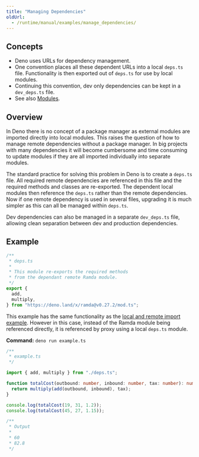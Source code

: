 ```yaml
---
title: "Managing Dependencies"
oldUrl:
  - /runtime/manual/examples/manage_dependencies/
---
```


## Concepts

- Deno uses URLs for dependency management.
- One convention places all these dependent URLs into a local `deps.ts` file.
  Functionality is then exported out of `deps.ts` for use by local modules.
- Continuing this convention, dev only dependencies can be kept in a
  `dev_deps.ts` file.
- See also [Modules](../manual/basics/modules/index.md).

## Overview

In Deno there is no concept of a package manager as external modules are
imported directly into local modules. This raises the question of how to manage
remote dependencies without a package manager. In big projects with many
dependencies it will become cumbersome and time consuming to update modules if
they are all imported individually into separate modules.

The standard practice for solving this problem in Deno is to create a `deps.ts`
file. All required remote dependencies are referenced in this file and the
required methods and classes are re-exported. The dependent local modules then
reference the `deps.ts` rather than the remote dependencies. Now if one remote
dependency is used in several files, upgrading it is much simpler as this can
all be managed within `deps.ts`.

Dev dependencies can also be managed in a separate `dev_deps.ts` file, allowing
clean separation between dev and production dependencies.

## Example

```ts
/**
 * deps.ts
 *
 * This module re-exports the required methods
 * from the dependant remote Ramda module.
 */
export {
  add,
  multiply,
} from "https://deno.land/x/ramda@v0.27.2/mod.ts";
```

This example has the same functionality as the
[local and remote import example](../manual/basics/modules/index.md). However in
this case, instead of the Ramda module being referenced directly, it is
referenced by proxy using a local `deps.ts` module.

**Command:** `deno run example.ts`

```ts
/**
 * example.ts
 */

import { add, multiply } from "./deps.ts";

function totalCost(outbound: number, inbound: number, tax: number): number {
  return multiply(add(outbound, inbound), tax);
}

console.log(totalCost(19, 31, 1.2));
console.log(totalCost(45, 27, 1.15));

/**
 * Output
 *
 * 60
 * 82.8
 */
```
